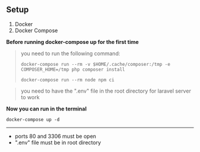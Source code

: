 ## Setup

1. Docker
2. Docker Compose


**Before running docker-compose up for the first time**

> you need to run the following command:
>
> `docker-compose run --rm -v $HOME/.cache/composer:/tmp -e COMPOSER_HOME=/tmp php composer install`
>
> `docker-compose run --rm node npm ci`



> you need to have the ".env" file in the root directory for laravel server to work


**Now you can run in the terminal**

`docker-compose up -d`


---

* ports 80 and 3306 must be open
* ".env" file must be in root directory
